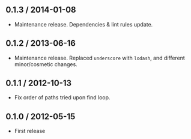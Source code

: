 0.1.3 / 2014-01-08
------------------

- Maintenance release. Dependencies & lint rules update.


0.1.2 / 2013-06-16
------------------

- Maintenance release. Replaced `underscore` with `lodash`,
  and different minor/cosmetic changes.


0.1.1 / 2012-10-13
------------------

- Fix order of paths tried upon find loop.


0.1.0 / 2012-05-15
------------------

- First release
